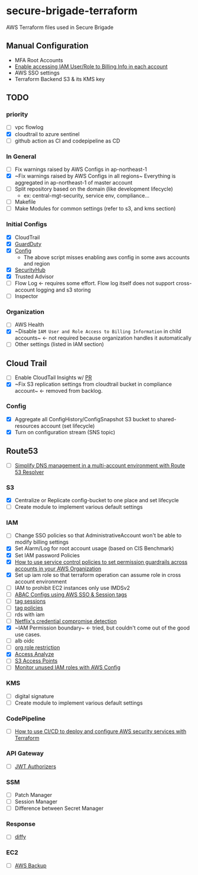 # secure-brigade-terraform
AWS Terraform files used in Secure Brigade

## Manual Configuration
* MFA Root Accounts
* [Enable accessing IAM User/Role to Billing Info in each account](https://docs.aws.amazon.com/awsaccountbilling/latest/aboutv2/control-access-billing.html)
* AWS SSO settings
* Terraform Backend S3 & its KMS key

## TODO
### priority
* [ ] vpc flowlog
* [x] cloudtrail to azure sentinel
* [ ] github action as CI and codepipeline as CD

### In General
* [ ] Fix warnings raised by AWS Configs in ap-northeast-1
* [x] ~Fix warnings raised by AWS Configs in all regions~ Everything is aggregated in ap-northeast-1 of master account
* [ ] Split repository based on the domain (like development lifecycle)
  * ex: central-mgt-security, service env, compliance...
* [ ] Makefile
* [ ] Make Modules for common settings (refer to s3, and kms section)

### Initial Configs
* [x] CloudTrail
* [x] [GuardDuty](https://github.com/aws-samples/amazon-guardduty-multiaccount-scripts)
* [x] [Config](https://github.com/awslabs/aws-securityhub-multiaccount-scripts)
  * The above script misses enabling aws config in some aws accounts and region
* [x] [SecurityHub](https://github.com/awslabs/aws-securityhub-multiaccount-scripts)
* [x] Trusted Advisor
* [ ] Flow Log <- requires some effort. Flow log itself does not support cross-account logging and s3 storing
* [ ] Inspector

### Organization
* [ ] AWS Health
* [x] ~Disable `IAM User and Role Access to Billing Information` in child accounts~ <- not required because organization handles it automatically
* [ ] Other settings (listed in IAM section)

## Cloud Trail
* [ ] Enable CloudTail Insights w/ [PR](https://github.com/terraform-providers/terraform-provider-aws/issues/10988)
* [x] ~Fix S3 replication settings from cloudtrail bucket in compliance account~ <- removed from backlog.

### Config
* [x] Aggregate all ConfigHistory/ConfigSnapshot S3 bucket to shared-resources account (set lifecycle)
* [x] Turn on configuration stream (SNS topic)

## Route53
* [ ] [Simplify DNS management in a multi-account environment with Route 53 Resolver](https://aws.amazon.com/jp/blogs/security/simplify-dns-management-in-a-multiaccount-environment-with-route-53-resolver/)

### S3
* [x] Centralize or Replicate config-bucket to one place and set lifecycle
* [ ] Create module to implement various default settings

### IAM
* [ ] Change SSO policies so that AdministrativeAccount won't be able to modify billing settings
* [x] Set Alarm/Log for root account usage (based on CIS Benchmark)
* [x] Set IAM password Policies
* [x] [How to use service control policies to set permission guardrails across accounts in your AWS Organization](https://aws.amazon.com/jp/blogs/security/how-to-use-service-control-policies-to-set-permission-guardrails-across-accounts-in-your-aws-organization/)
* [x] Set up iam role so that terraform operation can assume role in cross account environment
* [ ] IAM to prohibit EC2 instances only use IMDSv2
* [ ] [ABAC Configs using AWS SSO & Session tags](https://aws.amazon.com/jp/blogs/aws/new-for-identity-federation-use-employee-attributes-for-access-control-in-aws/)
* [ ] [tag sessions](https://aws.amazon.com/jp/blogs/security/rely-employee-attributes-from-corporate-directory-create-fine-grained-permissions-aws/)
* [ ] [tag policies](https://aws.amazon.com/jp/blogs/aws/new-use-tag-policies-to-manage-tags-across-multiple-aws-accounts/)
* [ ] rds with iam
* [ ] [Netflix's credential compromise detection](https://medium.com/netflix-techblog/netflix-cloud-security-detecting-credential-compromise-in-aws-9493d6fd373a)
* [x] ~IAM Permission boundary~ <- tried, but couldn't come out of the good use cases.
* [ ] alb oidc
* [ ] [org role restriction](https://aws.amazon.com/jp/blogs/security/iam-share-aws-resources-groups-aws-accounts-aws-organizations/)
* [x] [Access Analyze](https://aws.amazon.com/jp/blogs/aws/identify-unintended-resource-access-with-aws-identity-and-access-management-iam-access-analyzer/?sc_channel=sm&sc_campaign=launch_reInvent&sc_publisher=TWITTER&sc_country=Global&sc_outcome=awareness&trkCampaign=CSI_Q4_2019_Storage_S3_re:Invent-S3-Bucket-Protection-Access-Analyzer_&trk=AWS_reInvent_2019_launch__TWITTER&sc_content=AWS_reInvent_2019_launch_&linkId=78103269)
* [ ] [S3 Access Points](https://aws.amazon.com/jp/blogs/aws/easily-manage-shared-data-sets-with-amazon-s3-access-points/?sc_channel=sm&sc_campaign=launch_reInvent&sc_publisher=TWITTER&sc_country=re:Invent&sc_outcome=awareness&trk=AWS_reInvent_2019_launch__TWITTER&sc_content=AWS_reInvent_2019_launch_&linkId=78154390)
* [ ] [Monitor unused IAM roles with AWS Config](https://t.co/CP2z75ahFK?amp=1)

### KMS
* [ ] digital signature
* [ ] Create module to implement various default settings

### CodePipeline
* [ ] [How to use CI/CD to deploy and configure AWS security services with Terraform
](https://aws.amazon.com/jp/blogs/security/how-use-ci-cd-deploy-configure-aws-security-services-terraform/)

### API Gateway
* [ ] [JWT Authorizers](https://dev.classmethod.jp/cloud/aws/amazon-api-gateway-jwt-authorizers/?fbclid=IwAR1fB8FChn5Cc8xkYSkhtAnshwmbfW1yF81nQU8yZUFDEB8u3F2bPZBjDig)

### SSM
* [ ] Patch Manager
* [ ] Session Manager
* [ ] Difference between Secret Manager

### Response
* [ ] [diffy](https://medium.com/netflix-techblog/netflix-sirt-releases-diffy-a-differencing-engine-for-digital-forensics-in-the-cloud-37b71abd2698)

### EC2
* [ ] [AWS Backup](https://aws.amazon.com/jp/about-aws/whats-new/2020/01/aws-backup-adds-support-amazon-elastic-cloud-compute-instance-backup/?fbclid=IwAR1ljl7_l5oq5GL_6ZNEVub7fyEZQigdl7UwzYOs9sEwRNOdU08RTK4B0zs)